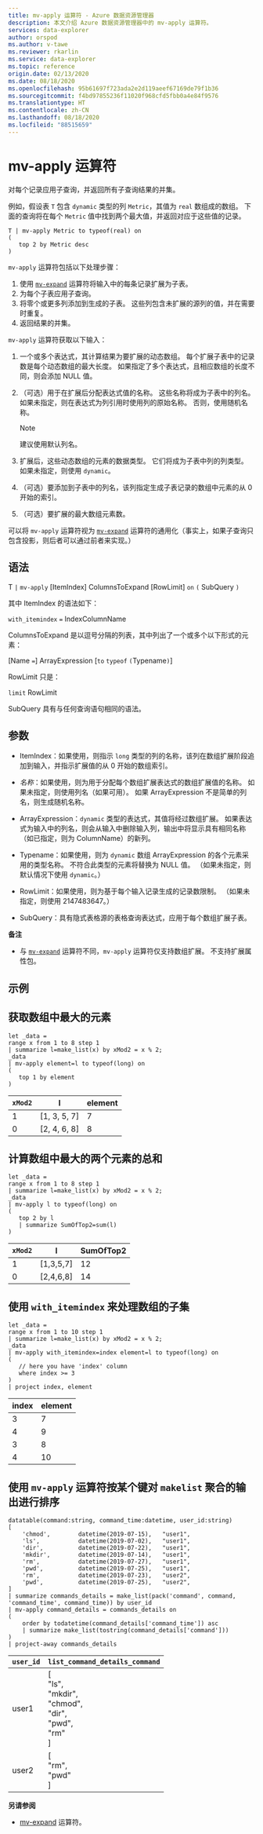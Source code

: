 ```yaml
---
title: mv-apply 运算符 - Azure 数据资源管理器
description: 本文介绍 Azure 数据资源管理器中的 mv-apply 运算符。
services: data-explorer
author: orspod
ms.author: v-tawe
ms.reviewer: rkarlin
ms.service: data-explorer
ms.topic: reference
origin.date: 02/13/2020
ms.date: 08/18/2020
ms.openlocfilehash: 95b61697f723ada2e2d119aeef67169de79f1b36
ms.sourcegitcommit: f4bd97855236f11020f968cfd5fbb0a4e84f9576
ms.translationtype: HT
ms.contentlocale: zh-CN
ms.lasthandoff: 08/18/2020
ms.locfileid: "88515659"
---
```

# <a name="mv-apply-operator"></a>mv-apply 运算符

对每个记录应用子查询，并返回所有子查询结果的并集。

例如，假设表 `T` 包含 `dynamic` 类型的列 `Metric`，其值为 `real` 数组成的数组。 下面的查询将在每个 `Metric` 值中找到两个最大值，并返回对应于这些值的记录。

```kusto
T | mv-apply Metric to typeof(real) on 
(
   top 2 by Metric desc
)
```

`mv-apply` 运算符包括以下处理步骤：

1. 使用 [`mv-expand`](./mvexpandoperator.md) 运算符将输入中的每条记录扩展为子表。
1. 为每个子表应用子查询。
1. 将零个或更多列添加到生成的子表。 这些列包含未扩展的源列的值，并在需要时重复。
1. 返回结果的并集。

`mv-apply` 运算符获取以下输入：

1. 一个或多个表达式，其计算结果为要扩展的动态数组。
   每个扩展子表中的记录数是每个动态数组的最大长度。 如果指定了多个表达式，且相应数组的长度不同，则会添加 NULL 值。

1. （可选）用于在扩展后分配表达式值的名称。
   这些名称将成为子表中的列名。
   如果未指定，则在表达式为列引用时使用列的原始名称。 否则，使用随机名称。 

   > [!NOTE]
   > 建议使用默认列名。

1. 扩展后，这些动态数组的元素的数据类型。
   它们将成为子表中列的列类型。
   如果未指定，则使用 `dynamic`。

1. （可选）要添加到子表中的列名，该列指定生成子表记录的数组中元素的从 0 开始的索引。

1. （可选）要扩展的最大数组元素数。

可以将 `mv-apply` 运算符视为 [`mv-expand`](./mvexpandoperator.md) 运算符的通用化（事实上，如果子查询只包含投影，则后者可以通过前者来实现。）

## <a name="syntax"></a>语法

T `|` `mv-apply` [ItemIndex] ColumnsToExpand [RowLimit] `on` `(` SubQuery `)`    

其中 ItemIndex 的语法如下：

`with_itemindex` `=` IndexColumnName

ColumnsToExpand 是以逗号分隔的列表，其中列出了一个或多个以下形式的元素：

[Name `=`] ArrayExpression [`to` `typeof` `(`Typename`)`]  

RowLimit 只是：

`limit` RowLimit

SubQuery 具有与任何查询语句相同的语法。

## <a name="arguments"></a>参数

* ItemIndex：如果使用，则指示 `long` 类型的列的名称，该列在数组扩展阶段追加到输入，并指示扩展值的从 0 开始的数组索引。

* *名称*：如果使用，则为用于分配每个数组扩展表达式的数组扩展值的名称。
  如果未指定，则使用列名（如果可用）。
  如果 ArrayExpression 不是简单的列名，则生成随机名称。

* ArrayExpression：`dynamic` 类型的表达式，其值将经过数组扩展。
  如果表达式为输入中的列名，则会从输入中删除输入列，输出中将显示具有相同名称（如已指定，则为 ColumnName）的新列。

* Typename：如果使用，则为 `dynamic` 数组 ArrayExpression 的各个元素采用的类型名称。 不符合此类型的元素将替换为 NULL 值。
  （如果未指定，则默认情况下使用 `dynamic`。）

* RowLimit：如果使用，则为基于每个输入记录生成的记录数限制。
  （如果未指定，则使用 2147483647。）

* SubQuery：具有隐式表格源的表格查询表达式，应用于每个数组扩展子表。

**备注**

* 与 [`mv-expand`](./mvexpandoperator.md) 运算符不同，`mv-apply` 运算符仅支持数组扩展。 不支持扩展属性包。

## <a name="examples"></a>示例

## <a name="getting-the-largest-element-from-the-array"></a>获取数组中最大的元素

<!-- csl: https://help.kusto.chinacloudapi.cn/Samples -->
```kusto
let _data =
range x from 1 to 8 step 1
| summarize l=make_list(x) by xMod2 = x % 2;
_data
| mv-apply element=l to typeof(long) on 
(
   top 1 by element
)
```

|`xMod2`|l           |element|
|-----|------------|-------|
|1    |[1, 3, 5, 7]|7      |
|0    |[2, 4, 6, 8]|8      |

## <a name="calculating-the-sum-of-the-largest-two-elements-in-an-array"></a>计算数组中最大的两个元素的总和

<!-- csl: https://help.kusto.chinacloudapi.cn/Samples -->
```kusto
let _data =
range x from 1 to 8 step 1
| summarize l=make_list(x) by xMod2 = x % 2;
_data
| mv-apply l to typeof(long) on
(
   top 2 by l
   | summarize SumOfTop2=sum(l)
)
```

|`xMod2`|l        |SumOfTop2|
|-----|---------|---------|
|1    |[1,3,5,7]|12       |
|0    |[2,4,6,8]|14       |


## <a name="using-with_itemindex-for-working-with-a-subset-of-the-array"></a>使用 `with_itemindex` 来处理数组的子集

<!-- csl: https://help.kusto.chinacloudapi.cn/Samples -->
```kusto
let _data =
range x from 1 to 10 step 1
| summarize l=make_list(x) by xMod2 = x % 2;
_data
| mv-apply with_itemindex=index element=l to typeof(long) on 
(
   // here you have 'index' column
   where index >= 3
)
| project index, element
```

|index|element|
|---|---|
|3|7|
|4|9|
|3|8|
|4|10|

## <a name="using-the-mv-apply-operator-to-sort-the-output-of-makelist-aggregate-by-some-key"></a>使用 `mv-apply` 运算符按某个键对 `makelist` 聚合的输出进行排序

<!-- csl: https://help.kusto.chinacloudapi.cn/Samples -->
```kusto
datatable(command:string, command_time:datetime, user_id:string)
[
    'chmod',        datetime(2019-07-15),   "user1",
    'ls',           datetime(2019-07-02),   "user1",
    'dir',          datetime(2019-07-22),   "user1",
    'mkdir',        datetime(2019-07-14),   "user1",
    'rm',           datetime(2019-07-27),   "user1",
    'pwd',          datetime(2019-07-25),   "user1",
    'rm',           datetime(2019-07-23),   "user2",
    'pwd',          datetime(2019-07-25),   "user2",
]
| summarize commands_details = make_list(pack('command', command, 'command_time', command_time)) by user_id
| mv-apply command_details = commands_details on
(
    order by todatetime(command_details['command_time']) asc
    | summarize make_list(tostring(command_details['command']))
)
| project-away commands_details
```

|`user_id`|`list_command_details_command`|
|---|---|
|user1|[<br>  "ls",<br>  "mkdir",<br>  "chmod",<br>  "dir",<br>  "pwd",<br>  "rm"<br>]|
|user2|[<br>  "rm",<br>  "pwd"<br>]|


**另请参阅**

* [mv-expand](./mvexpandoperator.md) 运算符。
